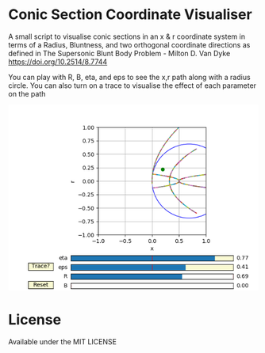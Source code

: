 # Conic Section Coordinate Visualiser

A small script to visualise conic sections in an x & r coordinate system in terms of a Radius, Bluntness, and two orthogonal coordinate directions as defined in The Supersonic Blunt Body Problem - Milton D. Van Dyke https://doi.org/10.2514/8.7744

You can play with R, B, eta, and eps to see the x,r path along with a radius circle. You can also turn on a trace to visualise the effect of each parameter on the path

![alt text](https://raw.githubusercontent.com/TropicalIsland/shock_coordinate_system_visualiser/master/Coord_plt.png)

# License
Available under the MIT LICENSE
